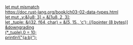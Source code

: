 [let mut mismatch](https://chat.deepseek.com/a/chat/s/f6e839d2-785c-4677-a05f-8d62b844fcb0)  
https://doc.rust-lang.org/book/ch03-02-data-types.html  
[let mut _y:&[u8; 3] = &[1u8, 2, 3];](https://stackoverflow.com/questions/30794235/what-is-the-difference-between-a-slice-and-an-array)  
[let _tuple: &(i32, f64, char) = &(5, 15., 'c'); //[pointer (8 bytes)]](https://chat.deepseek.com/a/chat/s/86b2e0a2-034e-46db-b682-34dc69dea8f4)  
[&downgrading](https://chat.deepseek.com/a/chat/s/10053a8b-90de-43f7-a890-4da2465c9de5)  
[(*_tuple).0 = 10;](https://chat.deepseek.com/a/chat/s/ce17f41f-458d-4c10-9545-e7859f991a21)  
[println!("{a:b}");](https://chat.deepseek.com/a/chat/s/7e8f96b7-29f0-4d9c-be73-8b751c31f5da)
